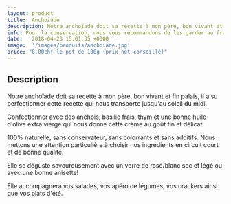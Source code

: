 ```yaml
---
layout: product
title:  Anchoïade
description: Notre anchoïade doit sa recette à mon père, bon vivant et fin palais, il a su perfectionner cette recette qui nous transporte jusqu'au soleil du midi.
info: Pour la conservation, nous vous recommandons de les garder au frais à 4° max.<br/>Après ouverture, elle se conserve environ 5 à 15 jours.
date:   2018-04-23 15:01:35 +0300
image:  '/images/produits/anchoiade.jpg'
price: "8.00chf le pot de 100g (prix net conseillé)"
---
```


## Description

Notre anchoïade doit sa recette à mon père, bon vivant et fin palais,
il a su perfectionner cette recette qui nous transporte jusqu'au soleil du midi.

Confectionner avec des anchois, basilic frais, thym et une bonne huile d'olive extra vierge qui nous donne cette crème au goût fin et délicat.

100% naturelle, sans conservateur, sans colorrants et sans additifs. Nous mettons une attention particulière à choisir nos ingrédients en circuit court et de bonne qualité.

Elle se déguste savoureusement avec un  verre de rosé/blanc sec et légé ou avec une bonne anisette!

Elle accompagnera vos salades, vos apéro de légumes, vos crackers ainsi que vos plats d'été.